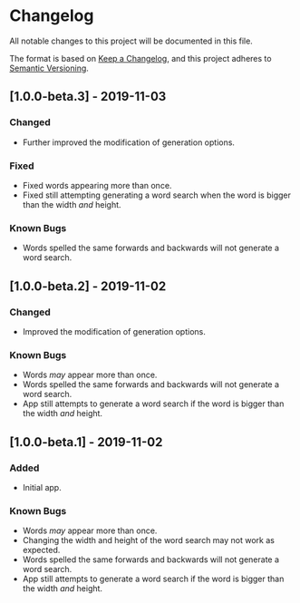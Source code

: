 # Changelog
All notable changes to this project will be documented in this file.

The format is based on [Keep a Changelog](https://keepachangelog.com/en/1.0.0/),
and this project adheres to [Semantic Versioning](https://semver.org/spec/v2.0.0.html).

## [1.0.0-beta.3] - 2019-11-03
### Changed
- Further improved the modification of generation options.
### Fixed
- Fixed words appearing more than once.
- Fixed still attempting generating a word search when the word is bigger than the width *and* height.
### Known Bugs
- Words spelled the same forwards and backwards will not generate a word search.

## [1.0.0-beta.2] - 2019-11-02
### Changed
- Improved the modification of generation options.
### Known Bugs
- Words *may* appear more than once.
- Words spelled the same forwards and backwards will not generate a word search.
- App still attempts to generate a word search if the word is bigger than the width *and* height.

## [1.0.0-beta.1] - 2019-11-02
### Added
- Initial app.
### Known Bugs
- Words *may* appear more than once.
- Changing the width and height of the word search may not work as expected.
- Words spelled the same forwards and backwards will not generate a word search.
- App still attempts to generate a word search if the word is bigger than the width *and* height.
